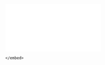 <object data="Certificate.pdf" type="application/pdf" width="700px" height="700px">
    <embed src="Certificate.pdf">
        
    </embed>
</object>
